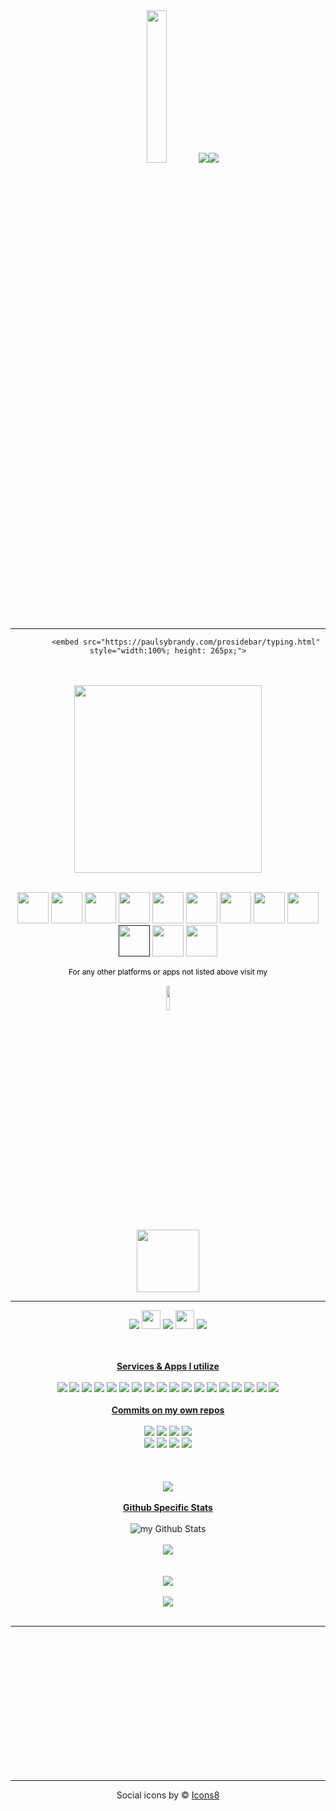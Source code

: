   <div align=center>
        <img src="https://paulsybrandy.com/images/newest-neocube-logo.png" width="25%">
        <img src="https://paulsybrandy.com/images/100x100_spacer.png"><img src="https://paulsybrandy.com/images/newest-neocube-logo-alt-circular.png">
        </div>
        <hr>
  <div align=center>
      
            <embed src="https://paulsybrandy.com/prosidebar/typing.html" style="width:100%; height: 265px;">
      
  </div>
  <div align=center><br><br>
  <img src="https://paulsybrandy.com/images/connect-with-me.png" width=300><br><br>
   
<a href="https://www.deviantart.com/paulneocube" target="_blank"><img src="https://paulsybrandy.com/images/icons8-deviantart-100.png" width="50"></a>
<a href="https://discord.com/users/1080950833950244936" target="_blank"><img src="https://paulsybrandy.com/images/icons8-discord-new-100.png" width="50"></a>
<a href="https://www.goodreads.com/paulsybrandy" target="_blank"><img src="https://paulsybrandy.com/images/icons8-goodreads-100.png" width="50"></a>
<a href="https://web.groupme.com/contact/105795312/4YtQ8knY" target="_blank"><img src="https://paulsybrandy.com/images/icons8-group-me-100.png" width="50"></a>
<a href="http://instagram.com/pgsybrandy" target="_blank"><img src="https://paulsybrandy.com/images/icons8-instagram-100.png" width="50"></a>
<a href="https://www.linkedin.com/in/paulgsybrandy" target="_blank"><img src="https://paulsybrandy.com/images/icons8-linkedin-100.png" width="50"></a>
<a href="https://paulneocube.notion.site/Paul-Sybrandy-aka-NEOCUBE-751c7e2c96ad45e58c629f6771dca38e" target="_blank"><img src="https://paulsybrandy.com/images/icons8-notion-100.png" width="50"></a>
<a href="https://www.reddit.com/user/Paulsybrandy1980" target="_blank"><img src="https://paulsybrandy.com/images/icons8-reddit-100.png" width="50"></a>
<a href="https://t.me/PGSybrandy" target="_blank"><img src="https://paulsybrandy.com/images/icons8-telegram-app-100.png" width="50"></a>
<a href="" target="_blank"><img src="https://paulsybrandy.com/images/icons8-viber-100.png" width="50"></a>
<a href="weixin://dl/chat?paulneocube" target="_blank"><img src="https://paulsybrandy.com/images/icons8-wechat-100.png" width="50"></a>
<a href="https://wa.me/15703350105" target="_blank"><img src="https://paulsybrandy.com/images/icons8-whatsapp-100.png" width="50"></a><br>
<p style="color: black; font-size: 12px">For any other platforms or apps not listed above visit my<br><br>
<img src="https://paulsybrandy.com/images/down.gif" width="10%"><br>
<a href="https://dot.cards/pgsybrandy" target="_blank"><img src="https://paulsybrandy.com/images/link-in-bio-new-rounded.png" width="100"></a>
</div>
<hr>
<div align=center>
  
<img src="https://img.shields.io/badge/approved_by-neocube-green">
<img src="https://paulsybrandy.com/images/right-arrow2.gif" width="30">
<img src="https://img.shields.io/badge/technophile-%F0%9F%92%AF-white">
<img src="https://paulsybrandy.com/images/right-arrow2.gif" width="30">
<img src="https://img.shields.io/badge/%F0%9F%98%B6%E2%80%8D%F0%9F%8C%AB%EF%B8%8F-head_in_the_clouds-red">
<br><br>
<br>

<u><b>Services & Apps I utilize</b></u><br><br>
  <img src="https://badgen.net/badge/icon/discord?icon=discord&label"> <img src="https://badgen.net/badge/icon/goodreads?icon=goodreads&label"> <img src="https://badgen.net/badge/icon/gitlab?icon=gitlab&label"> <img src="https://badgen.net/badge/icon/github?icon=github&label"> <img src="https://badgen.net/badge/icon/git?icon=git&label"> <img src="https://badgen.net/badge/icon/firefox?icon=firefox&label"> <img src="https://badgen.net/badge/icon/docker?icon=docker&label"> <img src="https://badgen.net/badge/icon/mastodon?icon=mastodon&label"> <img src="https://badgen.net/badge/icon/matrix?icon=matrix&label"> <img src="https://badgen.net/badge/icon/reddit?icon=reddit&label"> <img src="https://badgen.net/badge/icon/patreon?icon=patreon&label"> <img src="https://badgen.net/badge/icon/rss?icon=rss&label"> <img src="https://badgen.net/badge/icon/telegram?icon=telegram&label"> <img src="https://badgen.net/badge/icon/terminal?icon=terminal&label"> <img src="https://badgen.net/badge/icon/threads?icon=threads&label"> <img src="https://badgen.net/badge/icon/visualstudio?icon=visualstudio&label"> <img src="https://badgen.net/badge/icon/windows?icon=windows&label"> <img src="https://badgen.net/badge/icon/wiki?icon=wiki&label">
  <br><br>
  <u><b>Commits on my own repos</b></u><br><br>
  <img src="https://badgen.net/github/commits/paulsybrandy/paulsybrandy.github.io"> <img src="https://badgen.net/github/last-commit/paulsybrandy/paulsybrandy.github.io"> <img src="https://badgen.net/github/checks/paulsybrandy/paulsybrandy.github.io"> <img src="https://badgen.net/github/release/paulsybrandy/paulsybrandy.github.io/initial"><br>
  <img src="https://badgen.net/github/commits/paulsybrandy/paulsybrandy"> <img src="https://badgen.net/github/last-commit/paulsybrandy/paulsybrandy"> <img src="https://badgen.net/github/checks/paulsybrandy/paulsybrandy"> <img src="https://badgen.net/github/release/paulsybrandy/paulsybrandy.github.io"><br>
  <br><br><br>
  <a href="https://gist.github.com/paulsybrandy"><img src="https://gists-readme.yizack.com/api?user=paulsybrandy&theme=dark"></a><br><br>
  <u><b>Github Specific Stats</b></u><br><br>
  <img align="center" src="https://github-readme-stats.vercel.app/api?username=paulsybrandy
&include_all_commits=true&count_private=true&show_icons=true&line_height=20&title_color=2B5BBD&icon_color=1124BB&text_color=A1A1A1&bg_color=0,000000,130F40" alt="my Github Stats"/><br><br>
<img src="https://github-readme-streak-stats.herokuapp.com/?user=paulsybrandy&theme=dark"><br><br>  
<img src="https://github-profile-summary-cards.vercel.app/api/cards/profile-details?username=paulsybrandy&theme=dark"><br><br>
<img src="https://github-profile-trophy.vercel.app/?username=paulsybrandy&theme=dark"><br><br><hr><br><br>


  
<br><br><br><br><br><br><br><br><br><br>  
<hr><center>Social icons by © <a target="_blank" href="https://icons8.com">Icons8</a>
